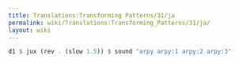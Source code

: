 ```yaml
---
title: Translations:Transforming Patterns/31/ja
permalink: wiki/Translations:Transforming_Patterns/31/ja/
layout: wiki
---
```


``` haskell
d1 $ jux (rev . (slow 1.5)) $ sound "arpy arpy:1 arpy:2 arpy:3"
```
